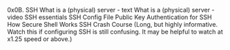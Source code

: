 0x0B. SSH What is a (physical) server - text What is a (physical) server - video SSH essentials SSH Config File Public Key Authentication for SSH How Secure Shell Works SSH Crash Course (Long, but highly informative. Watch this if configuring SSH is still confusing. It may be helpful to watch at x1.25 speed or above.)
